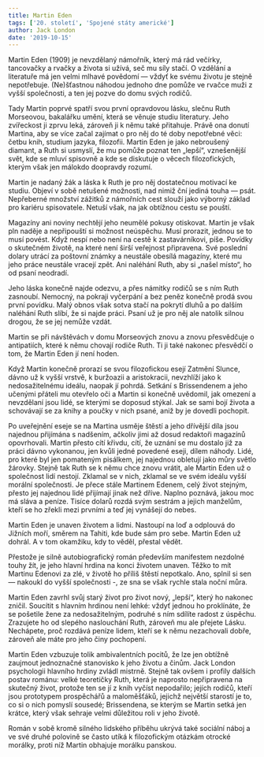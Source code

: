 ```yaml
---
title: Martin Eden
tags: ['20. století', 'Spojené státy americké']
author: Jack London
date: '2019-10-15'
---
```


Martin Eden (1909) je nevzdělaný námořník, který má rád večírky, tancovačky a rvačky a života si užívá, seč mu síly stačí. O vzdělání a literatuře má jen velmi mlhavé povědomí — vždyť ke svému životu je stejně nepotřebuje. (Ne)šťastnou náhodou jednoho dne pomůže ve rvačce muži z vyšší společnosti, a ten jej pozve do domu svých rodičů.

Tady Martin poprvé spatří svou první opravdovou lásku, slečnu Ruth Morseovou, bakalářku umění, která se věnuje studiu literatury. Jeho zvířeckost ji zprvu leká, zároveň ji k němu také přitahuje. Právě ona donutí Martina, aby se více začal zajímat o pro něj do té doby nepotřebné věci: četbu knih, studium jazyka, filozofii. Martin Eden je jako nebroušený diamant, a Ruth si usmyslí, že mu pomůže poznat ten „lepší“, vznešenější svět, kde se mluví spisovně a kde se diskutuje o věcech filozofických, kterým však jen málokdo doopravdy rozumí.

Martin je nadaný žák a láska k Ruth je pro něj dostatečnou motivací ke studiu. Objeví v sobě netušené možnosti, nad nimiž ční jediná touha — psát. Nepřeberné množství zážitků z námořních cest slouží jako výborný základ pro kariéru spisovatele. Netuší však, na jak obtížnou cestu se pouští.

Magazíny ani noviny nechtějí jeho neumělé pokusy otiskovat. Martin je však pln naděje a nepřipouští si možnost neúspěchu. Musí prorazit, jednou se to musí povést. Když nespí nebo není na cestě k zastavárníkovi, píše. Povídky o skutečném životě, na které není širší veřejnost připravena. Své poslední dolary utrácí za poštovní známky a neustále obesílá magazíny, které mu jeho práce neustále vracejí zpět. Ani naléhání Ruth, aby si „našel místo“, ho od psaní neodradí.

Jeho láska konečně najde odezvu, a přes námitky rodičů se s ním Ruth zasnoubí. Nemocný, na pokraji vyčerpání a bez peněz konečně prodá svou první povídku. Malý obnos však sotva stačí na pokrytí dluhů a po dalším naléhání Ruth slíbí, že si najde práci. Psaní už je pro něj ale natolik silnou drogou, že se jej nemůže vzdát.

Martin se při návštěvách v domu Morseových znovu a znovu přesvědčuje o antipatiích, které k němu chovají rodiče Ruth. Ti ji také nakonec přesvědčí o tom, že Martin Eden jí není hoden.

Když Martin konečně prorazí se svou filozofickou esejí Zatmění Slunce, dávno už k vyšší vrstvě, k buržoazii a aristokracii, nevzhlíží jako k nedosažitelnému ideálu, naopak jí pohrdá. Setkání s Brissendenem a jeho učenými přáteli mu otevřelo oči a Martin si konečně uvědomil, jak omezení a nevzdělaní jsou lidé, se kterými se doposud stýkal. Jak se sami bojí života a schovávají se za knihy a poučky v nich psané, aniž by je dovedli pochopit.

Po uveřejnění eseje se na Martina usměje štěstí a jeho dřívější díla jsou najednou přijímána s nadšením, ačkoliv jimi až dosud redaktoři magazínů opovrhovali. Martin přesto cítí křivdu, cítí, že uznání se mu dostalo již za práci dávno vykonanou, jen kvůli jedné povedené eseji, dílem náhody. Lidé, pro které byl jen pomateným pisálkem, jej najednou obletují jako můry světlo žárovky. Stejně tak Ruth se k němu chce znovu vrátit, ale Martin Eden už o společnost lidí nestojí. Zklamal se v nich, zklamal se ve svém ideálu vyšší morální společnosti. Je přece stále Martinem Edenem, celý život stejným, přesto jej najednou lidé přijímají jinak než dříve. Naplno poznává, jakou moc má sláva a peníze. Tisíce dolarů rozdá svým sestrám a jejich manželům, kteří se ho zřekli mezi prvními a teď jej vynášejí do nebes.

Martin Eden je unaven životem a lidmi. Nastoupí na loď a odplouvá do Jižních moří, směrem na Tahiti, kde bude sám pro sebe. Martin Eden už dohrál. A v tom okamžiku, kdy to věděl, přestal vědět.

Přestože je silně autobiografický román především manifestem nezdolné touhy žít, je jeho hlavní hrdina na konci životem unaven. Těžko to mít Martinu Edenovi za zlé, v životě ho příliš štěstí nepotkalo. Ano, splnil si sen — nakoukl do vyšší společnosti -, ze sna se však rychle stala noční můra.

Martin Eden zavrhl svůj starý život pro život nový, „lepší“, který ho nakonec zničil. Soucítit s hlavním hrdinou není lehké: vždyť jednou ho proklínáte, že se pošetile žene za nedosažitelným, podruhé s ním sdílíte radost z úspěchu. Zrazujete ho od slepého naslouchání Ruth, zároveň mu ale přejete Lásku. Nechápete, proč rozdává peníze lidem, kteří se k němu nezachovali dobře, zároveň ale máte pro jeho činy pochopení.

Martin Eden vzbuzuje tolik ambivalentních pocitů, že lze jen obtížně zaujmout jednoznačné stanovisko k jeho životu a činům. Jack London psychologii hlavního hrdiny zvládl mistrně. Stejně tak ovšem i profily dalších postav románu: velké teoretičky Ruth, která je naprosto nepřipravena na skutečný život, protože ten se jí z knih vyčíst nepodařilo; jejích rodičů, kteří jsou prototypem prospěchářů a maloměšťáků, jejichž největší starostí je to, co si o nich pomyslí sousedé; Brissendena, se kterým se Martin setká jen krátce, který však sehraje velmi důležitou roli v jeho životě.

Román v sobě kromě silného lidského příběhu ukrývá také sociální náboj a ve své druhé polovině se často utíká k filozofickým otázkám otrocké morálky, proti níž Martin obhajuje morálku panskou.

